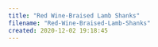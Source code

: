 ```yaml
---
title: "Red Wine-Braised Lamb Shanks"
filename: "Red-Wine-Braised-Lamb-Shanks"
created: 2020-12-02 19:18:45
---
```

